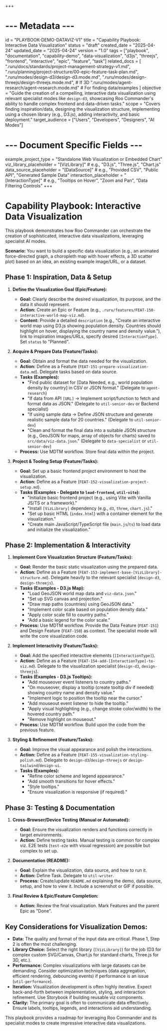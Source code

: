 +++
# --- Metadata ---
id = "PLAYBOOK-DEMO-DATAVIZ-V1"
title = "Capability Playbook: Interactive Data Visualization"
status = "draft"
created_date = "2025-04-24"
updated_date = "2025-04-24"
version = "1.0"
tags = ["playbook", "documentation", "capability-demo", "data-visualization", "d3js", "threejs", "frontend", "interactive", "epic", "feature", "task"]
related_docs = [
    ".ruru/docs/standards/project-management-strategy-v1.md",
    ".ruru/planning/project-structure/00-epic-feature-task-plan.md",
    ".ruru/modes/design-d3/design-d3.mode.md",
    ".ruru/modes/design-threejs/design-threejs.mode.md", # If 3D
    ".ruru/modes/agent-research/agent-research.mode.md" # For finding data/examples
]
objective = "Guide the creation of a compelling, interactive data visualization using relevant specialist modes like `design-d3`, showcasing Roo Commander's ability to handle complex frontend and data-driven tasks."
scope = "Covers finding inspiration/data, designing the visualization structure, implementing using a chosen library (e.g., D3.js), adding interactivity, and basic deployment."
target_audience = ["Users", "Developers", "Designers", "AI Modes"]
# --- Document Specific Fields ---
example_project_type = "Standalone Web Visualization or Embedded Chart"
viz_library_placeholder = "[VizLibrary]" # e.g., "D3.js", "Three.js", "Chart.js"
data_source_placeholder = "[DataSource]" # e.g., "Provided CSV", "Public API", "Generated Sample Data"
interaction_placeholder = "[InteractionType]" # e.g., "Tooltips on Hover", "Zoom and Pan", "Data Filtering Controls"
+++

# Capability Playbook: Interactive Data Visualization

This playbook demonstrates how Roo Commander can orchestrate the creation of sophisticated, interactive data visualizations, leveraging specialist AI modes.

**Scenario:** You want to build a specific data visualization (e.g., an animated force-directed graph, a choropleth map with hover effects, a 3D scatter plot) based on an idea, an existing example image/URL, or a dataset.

## Phase 1: Inspiration, Data & Setup

1.  **Define the Visualization Goal (Epic/Feature):**
    *   **Goal:** Clearly describe the desired visualization, its purpose, and the data it should represent.
    *   **Action:** Create an Epic or Feature (e.g., `.ruru/features/FEAT-150-interactive-world-map-viz.md`).
    *   **Content:** Provide a detailed `description` (e.g., "Create an interactive world map using D3.js showing population density. Countries should highlight on hover, displaying the country name and density value."), link to inspiration images/URLs, specify desired `[InteractionType]`. Set `status` to "Planned".

2.  **Acquire & Prepare Data (Feature/Tasks):**
    *   **Goal:** Obtain and format the data needed for the visualization.
    *   **Action:** Define as a Feature (`FEAT-151-prepare-visualization-data.md`). Delegate tasks based on data source.
    *   **Tasks (Examples):**
        *   "Find public dataset for [Data Needed, e.g., world population density by country] in CSV or JSON format." (Delegate to `agent-research`)
        *   "If data from API `[URL]` -> Implement script/function to fetch and format data as JSON." (Delegate to `util-senior-dev` or Backend specialist)
        *   "If using sample data -> Define JSON structure and generate realistic sample data for 20 countries." (Delegate to `util-senior-dev`)
        *   "Clean and format the final data into a suitable JSON structure (e.g., GeoJSON for maps, array of objects for charts) saved to `src/data/viz-data.json`." (Delegate to `data-specialist` or `util-senior-dev`)
    *   **Process:** Use MDTM workflow. Store final data within the project.

3.  **Project & Tooling Setup (Feature/Tasks):**
    *   **Goal:** Set up a basic frontend project environment to host the visualization.
    *   **Action:** Define as a Feature (`FEAT-152-visualization-project-setup.md`).
    *   **Tasks (Examples - Delegate to `lead-frontend`, `util-vite`):**
        *   "Initialize basic frontend project (e.g., using Vite with Vanilla JS/TS or a framework)."
        *   "Install `[VizLibrary]` dependency (e.g., `d3`, `three`, `chart.js`)."
        *   "Set up basic HTML (`index.html`) with a container element for the visualization."
        *   "Create main JavaScript/TypeScript file (`main.js`/`ts`) to load data and initialize the visualization."

## Phase 2: Implementation & Interactivity

1.  **Implement Core Visualization Structure (Feature/Tasks):**
    *   **Goal:** Render the basic static visualization using the prepared data.
    *   **Action:** Define as a Feature (`FEAT-153-implement-base-[VizLibrary]-structure.md`). Delegate heavily to the relevant specialist (`design-d3`, `design-threejs`).
    *   **Tasks (Examples - D3.js Map):**
        *   "Load GeoJSON world map data and `viz-data.json`."
        *   "Set up SVG canvas and projection."
        *   "Draw map paths (countries) using GeoJSON data."
        *   "Implement color scale based on population density data."
        *   "Apply color scale fill to country paths."
        *   "Add a basic legend for the color scale."
    *   **Process:** Use MDTM workflow. Provide the Data Feature (`FEAT-151`) and Design Feature (`FEAT-150`) as context. The specialist mode will write the core visualization code.

2.  **Implement Interactivity (Feature/Tasks):**
    *   **Goal:** Add the specified interactive elements (`[InteractionType]`).
    *   **Action:** Define as a Feature (`FEAT-154-add-[InteractionType]-to-viz.md`). Delegate to the visualization specialist (`design-d3`, `design-threejs`).
    *   **Tasks (Examples - D3.js Tooltips):**
        *   "Add mouseover event listeners to country paths."
        *   "On mouseover, display a tooltip (create tooltip div if needed) showing country name and density value."
        *   "Implement logic to position the tooltip near the cursor."
        *   "Add mouseout event listener to hide the tooltip."
        *   "Apply visual highlighting (e.g., change stroke color/width) to the hovered country path."
        *   "Remove highlight on mouseout."
    *   **Process:** Use MDTM workflow. Build upon the code from the previous feature.

3.  **Styling & Refinement (Feature/Tasks):**
    *   **Goal:** Improve the visual appearance and polish the interactions.
    *   **Action:** Define as a Feature (`FEAT-155-visualization-styling-polish.md`). Delegate to `design-d3`/`design-threejs` or `design-tailwind`/`design-ui`.
    *   **Tasks (Examples):**
        *   "Refine color scheme and legend appearance."
        *   "Add smooth transitions for hover effects."
        *   "Style tooltips."
        *   "Ensure visualization is responsive (if required)."

## Phase 3: Testing & Documentation

1.  **Cross-Browser/Device Testing (Manual or Automated):**
    *   **Goal:** Ensure the visualization renders and functions correctly in target environments.
    *   **Action:** Define testing tasks. Manual testing is common for complex viz. E2E tests (`test-e2e` with visual regression) are possible but complex to set up.

2.  **Documentation (README):**
    *   **Goal:** Explain the visualization, data source, and how to run it.
    *   **Action:** Define Task. Delegate to `util-writer`.
    *   **Process:** Create/update `README.md` explaining the demo, data source, setup, and how to view it. Include a screenshot or GIF if possible.

3.  **Final Review & Epic/Feature Completion:**
    *   **Action:** Review the final visualization. Mark Features and the parent Epic as "Done".

## Key Considerations for Visualization Demos:

*   **Data:** The quality and format of the input data are critical. Phase 1, Step 2 is often the most challenging.
*   **Library Choice:** Select the right library (`[VizLibrary]`) for the job (D3 for complex custom SVG/Canvas, Chart.js for standard charts, Three.js for 3D, etc.).
*   **Performance:** Complex visualizations with large datasets can be demanding. Consider optimization techniques (data aggregation, efficient rendering, debouncing events) if performance is an issue (`util-performance`).
*   **Iteration:** Visualization development is often highly iterative. Expect back-and-forth between implementation, styling, and interaction refinement. Use Storybook if building reusable viz components.
*   **Clarity:** The primary goal is often to communicate data effectively. Ensure labels, tooltips, legends, and interactions aid understanding.

This playbook provides a roadmap for leveraging Roo Commander and its specialist modes to create impressive interactive data visualizations.